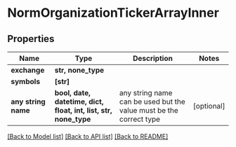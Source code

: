 # NormOrganizationTickerArrayInner


## Properties
Name | Type | Description | Notes
------------ | ------------- | ------------- | -------------
**exchange** | **str, none_type** |  | 
**symbols** | **[str]** |  | 
**any string name** | **bool, date, datetime, dict, float, int, list, str, none_type** | any string name can be used but the value must be the correct type | [optional]

[[Back to Model list]](../README.md#documentation-for-models) [[Back to API list]](../README.md#documentation-for-api-endpoints) [[Back to README]](../README.md)


